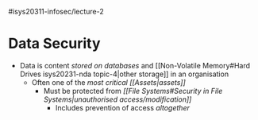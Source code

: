 #isys20311-infosec/lecture-2 
# Data Security

- Data is content *stored on databases* and [[Non-Volatile Memory#Hard Drives isys20231-nda topic-4|other storage]] in an organisation
	- Often one of the *most critical [[Assets|assets]]*
		- Must be protected from *[[File Systems#Security in File Systems|unauthorised access/modification]]*
			- Includes prevention of access *altogether*